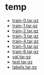 # temp
<ul>
<li><a href="https://dax-cdn.cdn.appdomain.cloud/dax-publaynet/1.0.0/train-0.tar.gz">train-0.tar.gz</a></li>
<li><a href="https://dax-cdn.cdn.appdomain.cloud/dax-publaynet/1.0.0/train-1.tar.gz">train-1.tar.gz</a></li>
<li><a href="https://dax-cdn.cdn.appdomain.cloud/dax-publaynet/1.0.0/train-2.tar.gz">train-2.tar.gz</a></li>
<li><a href="https://dax-cdn.cdn.appdomain.cloud/dax-publaynet/1.0.0/train-3.tar.gz">train-3.tar.gz</a></li>
<li><a href="https://dax-cdn.cdn.appdomain.cloud/dax-publaynet/1.0.0/train-4.tar.gz">train-4.tar.gz</a></li>
<li><a href="https://dax-cdn.cdn.appdomain.cloud/dax-publaynet/1.0.0/train-5.tar.gz">train-5.tar.gz</a></li>
<li><a href="https://dax-cdn.cdn.appdomain.cloud/dax-publaynet/1.0.0/train-6.tar.gz">train-6.tar.gz</a></li>
<li><a href="https://dax-cdn.cdn.appdomain.cloud/dax-publaynet/1.0.0/val.tar.gz">val.tar.gz</a></li>
<li><a href="https://dax-cdn.cdn.appdomain.cloud/dax-publaynet/1.0.0/test.tar.gz">test.tar.gz</a></li>
<li><a href="https://dax-cdn.cdn.appdomain.cloud/dax-publaynet/1.0.0/labels.tar.gz">labels.tar.gz</a></li>
</ul>
